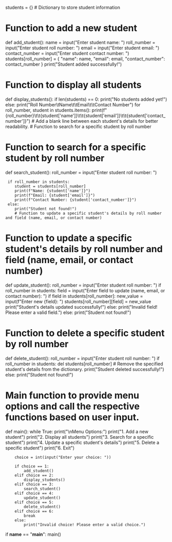 students = {} # Dictionary to store student information

# Function to add a new student
def add_student():
    name = input("Enter student name: ")
    roll_number = input("Enter student roll number: ")
    email = input("Enter student email: ")
    contact_number = input("Enter student contact number: ")
    students[roll_number] = {
        "name": name,
        "email": email,
        "contact_number": contact_number
    }
    print("Student added successfully!")

# Function to display all students
def display_students():
    if len(students) == 0:
        print("No students added yet!")
    else:
        print("Roll Number\tName\t\tEmail\t\tContact Number")
        for roll_number, student in students.items():
            print(f"{roll_number}\t\t{student['name']}\t\t{student['email']}\t\t{student['contact_number']}")
            # Add a blank line between each student's details for better readability. 
            # Function to search for a specific student by roll number

# Function to search for a specific student by roll number
def search_student():
     roll_number = input("Enter student roll number: ")
     
     if roll_number in students:
        student = students[roll_number]
        print(f"Name: {student['name']}")
        print(f"Email: {student['email']}")
        print(f"Contact Number: {student['contact_number']}")
     else:
        print("Student not found!") 
        # Function to update a specific student's details by roll number and field (name, email, or contact number)

# Function to update a specific student's details by roll number and field (name, email, or contact number)
def update_student():
    roll_number = input("Enter student roll number: ")
    if roll_number in students:
        field = input("Enter field to update (name, email, or contact number): ")
        if field in students[roll_number]:
            new_value = input(f"Enter new {field}: ")
            students[roll_number][field] = new_value
            print("Student's details updated successfully!")
        else:
            print("Invalid field! Please enter a valid field.")
    else:
        print("Student not found!")

# Function to delete a specific student by roll number
def delete_student():
    roll_number = input("Enter student roll number: ")
    if roll_number in students:
        del students[roll_number] # Remove the specified student's details from the dictionary.
        print("Student deleted successfully!")
    else:
        print("Student not found!")

# Main function to provide menu options and call the respective functions based on user input.
def main():
    while True:
        print("\nMenu Options:")
        print("1. Add a new student")
        print("2. Display all students")
        print("3. Search for a specific student")
        print("4. Update a specific student's details")
        print("5. Delete a specific student")
        print("6. Exit")

        choice = int(input("Enter your choice: "))

        if choice == 1:
            add_student()
        elif choice == 2:
            display_students()
        elif choice == 3:
            search_student()
        elif choice == 4:
            update_student()
        elif choice == 5:
            delete_student()
        elif choice == 6:
            break
        else:
            print("Invalid choice! Please enter a valid choice.")

if __name__ == "__main__":
    main()
